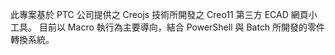  此專案基於 PTC 公司提供之 Creojs 技術所開發之 Creo11 第三方 ECAD 網頁小工具。
 目前以 Macro 執行為主要導向，結合 PowerShell 與 Batch 所開發的零件轉換系統。
